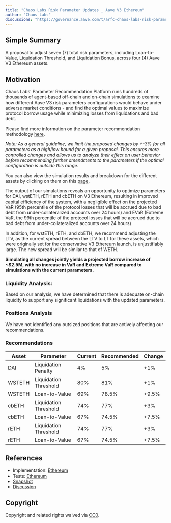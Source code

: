```yaml
---
title: "Chaos Labs Risk Parameter Updates _ Aave V3 Ethereum"
author: "Chaos Labs"
discussions: "https://governance.aave.com/t/arfc-chaos-labs-risk-parameter-updates-aave-v3-ethereum-2023-08-25/14641"
---
```


## Simple Summary

A proposal to adjust seven (7) total risk parameters, including Loan-to-Value, Liquidation Threshold, and Liquidation Bonus, across four (4) Aave V3 Ethereum assets.

## Motivation

Chaos Labs’ Parameter Recommendation Platform runs hundreds of thousands of agent-based off-chain and on-chain simulations to examine how different Aave V3 risk parameters configurations would behave under adverse market conditions - and find the optimal values to maximize protocol borrow usage while minimizing losses from liquidations and bad debt. 

Please find more information on the parameter recommendation methodology [here](https://community.chaoslabs.xyz/aave/recommendations/methodology).

*Note: As a general guideline, we limit the proposed changes by +-3% for all parameters as a high/low bound for a given proposal. This ensures more controlled changes and allows us to analyze their effect on user behavior before recommending further amendments to the parameters if the optimal configuration is outside this range.*

You can also view the simulation results and breakdown for the different assets by clicking on them on this [page](https://community.chaoslabs.xyz/aave/risk/markets/Ethereum/recommendations).

The output of our simulations reveals an opportunity to optimize parameters for DAI, wstETH, rETH and cbETH on V3 Ethereum, resulting in improved capital efficiency of the system, with a negligible effect on the projected VaR (95th percentile of the protocol losses that will be accrued due to bad debt from under-collateralized accounts over 24 hours) and EVaR (Extreme VaR, the 99th percentile of the protocol losses that will be accrued due to bad debt from under-collateralized accounts over 24 hours)

In addition, for wstETH, rETH, and cbETH, we recommend adjusting the LTV, as the current spread between the LTV to LT for these assets, which were originally set for the conservative V3 Ethereum launch, is unjustifiably large. The new spread will be similar to that of WETH.

**Simulating all changes jointly yields a projected borrow increase of ~$2.5M, with no increase in VaR and Extreme VaR compared to simulations with the current parameters.**

### Liquidity Analysis:

Based on our analysis, we have determined that there is adequate on-chain liquidity to support any significant liquidations with the updated parameters.

### Positions Analysis

We have not identified any outsized positions that are actively affecting our recommendations.

### Recommendations

| Asset | Parameter | Current | Recommended | Change |
| --- | --- | --- | --- | --- |
| DAI | Liquidation Penalty | 4% | 5% | +1% |
| WSTETH | Liquidation Threshold | 80% | 81% | +1% |
| WSTETH | Loan-to-Value | 69% | 78.5% | +9.5% |
| cbETH | Liquidation Threshold | 74% | 77% | +3% |
| cbETH | Loan-to-Value | 67% | 74.5% | +7.5% |
| rETH | Liquidation Threshold | 74% | 77% | +3% |
| rETH | Loan-to-Value | 67% | 74.5% | +7.5% |

## References

- Implementation: [Ethereum](https://github.com/bgd-labs/aave-proposals/blob/main/src/20230828_AaveV3_Eth_ChaosLabsRiskParameterUpdates_AaveV3Ethereum/AaveV3_Ethereum_ChaosLabsRiskParameterUpdates_AaveV3Ethereum_20230828.sol)
- Tests: [Ethereum](https://github.com/bgd-labs/aave-proposals/blob/main/src/20230828_AaveV3_Eth_ChaosLabsRiskParameterUpdates_AaveV3Ethereum/AaveV3_Ethereum_ChaosLabsRiskParameterUpdates_AaveV3Ethereum_20230828.t.sol)
- [Snapshot](TODO)
- [Discussion](https://governance.aave.com/t/arfc-chaos-labs-risk-parameter-updates-aave-v3-ethereum-2023-08-25/14641)

## Copyright

Copyright and related rights waived via [CC0](https://creativecommons.org/publicdomain/zero/1.0/).
